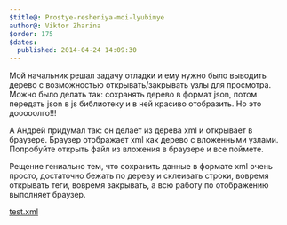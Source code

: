 ```yaml
---
$title@: Prostye-resheniya-moi-lyubimye
author@: Viktor Zharina
$order: 175
$dates:
  published: 2014-04-24 14:09:30
---
```

Мой начальник решал задачу отладки и ему нужно было выводить дерево с возможностью открывать/закрывать узлы для просмотра. Можно было делать так: сохранять дерево в формат json, потом передать json в js библиотеку и в ней красиво отобразить. Но это дооооолго!!!

А Андрей придумал так: он делает из дерева xml и открывает в браузере. Браузер отображает xml как дерево с вложенными узлами. Попробуйте открыть файл из вложения в браузере и все поймете.

Рещение гениально тем, что сохранить данные в формате xml очень просто, достаточно бежать по дереву и склеивать строки, вовремя открывать теги, вовремя закрывать, а всю работу по отображению выполняет браузер.

<a href="http://viktor.zharina.info/wp-content/uploads/2014/04/test.xml_.zip">test.xml</a>